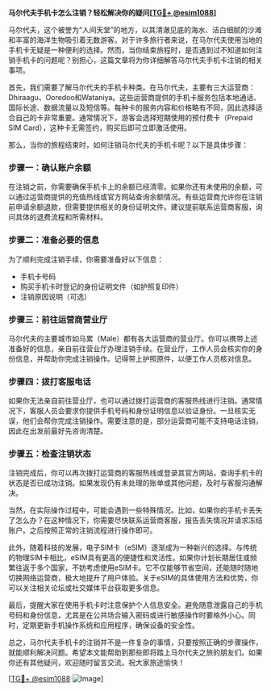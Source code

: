 **马尔代夫手机卡怎么注销？轻松解决你的疑问[[TG💪+ @esim1088](https://t.me/s/esim1088)]**

马尔代夫，这个被誉为“人间天堂”的地方，以其清澈见底的海水、洁白细腻的沙滩和丰富的海洋生物吸引着无数游客。对于许多旅行者来说，在马尔代夫使用当地的手机卡无疑是一种便利的选择。然而，当你结束旅程时，是否遇到过不知道如何注销手机卡的问题呢？别担心，这篇文章将为你详细解答马尔代夫手机卡注销的相关事项。

首先，我们需要了解马尔代夫的手机卡种类。在马尔代夫，主要有三大运营商：Dhiraagu、Ooredoo和Wataniya。这些运营商提供的手机卡服务包括本地通话、国际长途、数据流量以及短信等。每种卡的服务内容和价格略有不同，因此选择适合自己的卡非常重要。通常情况下，游客会选择短期使用的预付费卡（Prepaid SIM Card），这种卡无需签约，购买后即可立即激活使用。

那么，当你的旅程结束时，如何注销马尔代夫的手机卡呢？以下是具体步骤：

### 步骤一：确认账户余额

在注销之前，你需要确保手机卡上的余额已经清零。如果你还有未使用的余额，可以通过运营商提供的充值热线或官方网站查询余额情况。有些运营商允许你在注销前申请余额退款，但需要提供相关的身份证明文件。建议提前联系运营商客服，询问具体的退费流程和所需材料。

### 步骤二：准备必要的信息

为了顺利完成注销手续，你需要准备好以下信息：
- 手机卡号码
- 购买手机卡时登记的身份证明文件（如护照复印件）
- 注销原因说明（可选）

### 步骤三：前往运营商营业厅

马尔代夫的主要城市如马累（Male）都有各大运营商的营业厅。你可以携带上述准备好的信息，亲自前往营业厅办理注销手续。在营业厅，工作人员会核实你的身份信息，并帮助你完成注销操作。记得带上护照原件，以便工作人员核对信息。

### 步骤四：拨打客服电话

如果你无法亲自前往营业厅，也可以通过拨打运营商的客服热线进行注销。通常情况下，客服人员会要求你提供手机号码和身份证明信息以验证身份。一旦核实无误，他们会帮你完成注销操作。需要注意的是，部分运营商可能不支持电话注销，因此在出发前最好先咨询清楚。

### 步骤五：检查注销状态

注销完成后，你可以再次拨打运营商的客服热线或登录其官方网站，查询手机卡的状态是否已成功注销。如果发现仍有未处理的账单或其他问题，及时与客服沟通解决。

当然，在实际操作过程中，可能会遇到一些特殊情况。比如，如果你的手机卡丢失了怎么办？在这种情况下，你需要尽快联系运营商客服，报告丢失情况并请求冻结账户。之后按照正常的注销流程进行操作即可。

此外，随着科技的发展，电子SIM卡（eSIM）逐渐成为一种新兴的选择。与传统的物理SIM卡相比，eSIM具有更高的便捷性和灵活性。如果你计划长期居住或频繁往返于多个国家，不妨考虑使用eSIM卡。它不仅能够节省空间，还能随时随地切换网络运营商，极大地提升了用户体验。关于eSIM的具体使用方法和优势，你可以关注相关论坛或社交媒体平台获取更多信息。

最后，提醒大家在使用手机卡时注意保护个人信息安全。避免随意泄露自己的手机号码和身份信息，尤其是在公共场合输入密码或进行敏感操作时要格外小心。同时，定期更新手机操作系统和应用程序，确保设备的安全性。

总之，马尔代夫手机卡的注销并不是一件复杂的事情，只要按照正确的步骤操作，就能顺利解决问题。希望本文能帮助到那些即将踏上马尔代夫之旅的朋友们。如果你还有其他疑问，欢迎随时留言交流。祝大家旅途愉快！

[[TG💪+ @esim1088](https://t.me/s/esim1088) ![Image](https://i.postimg.cc/4NQfJmqS/Snipaste-2025-05-13-00-14-12.png)]
